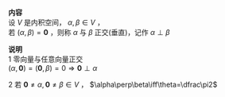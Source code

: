 **内容**  
设 $V$ 是内积空间， $\alpha,\beta\in V$ ，  
若 $(\alpha,\beta)=\mathbf0$ ，则称 $\alpha$ 与 $\beta$ 正交(垂直)，记作 $\alpha\perp\beta$  
  
**说明**  
1 零向量与任意向量正交  
 $(\alpha,\mathbf0)=(\mathbf0,\beta)=0\Rightarrow\mathbf0\perp\alpha$  
  
2 若 $\mathbf0\neq\alpha,\mathbf0\neq\beta\in V$ ， $\alpha\perp\beta\iff\theta=\dfrac\pi2$  
